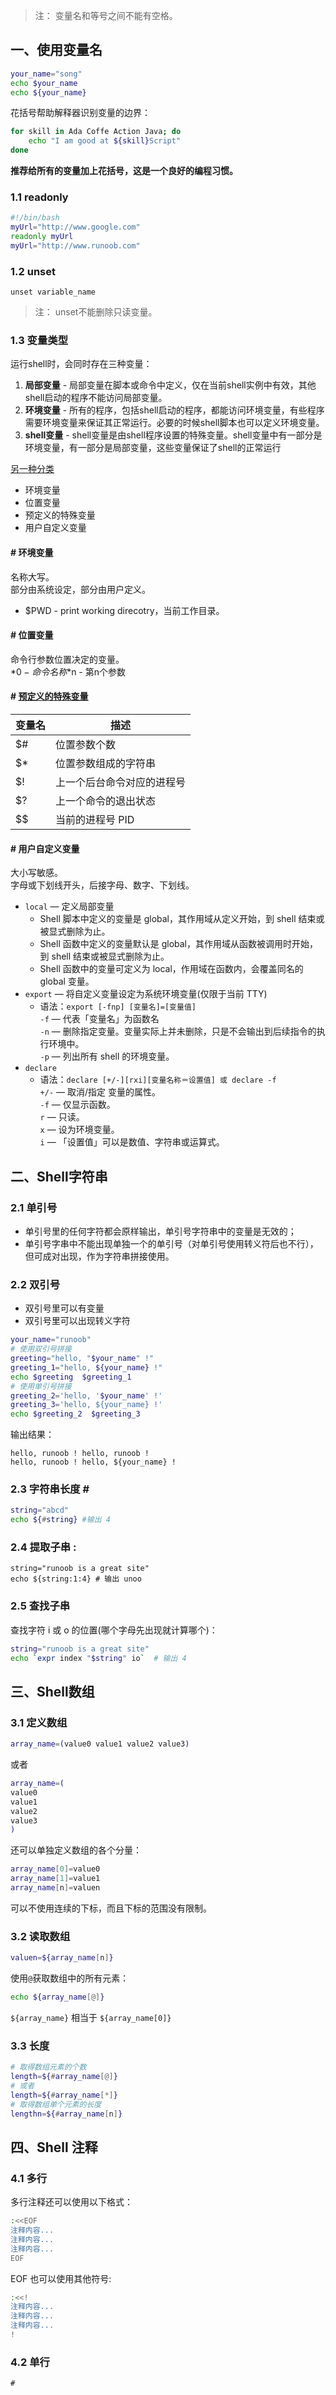 >注： 变量名和等号之间不能有空格。  

## 一、使用变量名
```sh
your_name="song"
echo $your_name
echo ${your_name}
```
花括号帮助解释器识别变量的边界：  
```sh
for skill in Ada Coffe Action Java; do
    echo "I am good at ${skill}Script"
done
```
**推荐给所有的变量加上花括号，这是一个良好的编程习惯。**  

### 1.1 readonly
```sh
#!/bin/bash
myUrl="http://www.google.com"
readonly myUrl
myUrl="http://www.runoob.com"
```

### 1.2 unset
```
unset variable_name
```
>注： unset不能删除只读变量。  

### 1.3 变量类型
运行shell时，会同时存在三种变量：  
1. **局部变量**  - 局部变量在脚本或命令中定义，仅在当前shell实例中有效，其他shell启动的程序不能访问局部变量。
2. **环境变量**  - 所有的程序，包括shell启动的程序，都能访问环境变量，有些程序需要环境变量来保证其正常运行。必要的时候shell脚本也可以定义环境变量。
3. **shell变量** - shell变量是由shell程序设置的特殊变量。shell变量中有一部分是环境变量，有一部分是局部变量，这些变量保证了shell的正常运行

[另一种分类](https://github.com/nonelittlesong/study-ubuntu/tree/master/Scripts/CopyFileSuffix)  
* 环境变量
* 位置变量
* 预定义的特殊变量
* 用户自定义变量

#### \# 环境变量
名称大写。  
部分由系统设定，部分由用户定义。  

- $PWD - print working direcotry，当前工作目录。

#### \# 位置变量
命令行参数位置决定的变量。  
*$0 - 命令名称
*$n - 第n个参数

#### \# [预定义的特殊变量](https://github.com/nonelittlesong/study-ubuntu/blob/master/Tutorials/RUNOOB/Shell/%E5%8F%82%E6%95%B0.md)
| 变量名 | 描述 |
| --- | --- |
| $# | 位置参数个数 |
| $* | 位置参数组成的字符串 |
| $! | 上一个后台命令对应的进程号 |
| $? | 上一个命令的退出状态 |
| $$ | 当前的进程号 PID |

#### \# 用户自定义变量
大小写敏感。  
字母或下划线开头，后接字母、数字、下划线。  

- `local` — 定义局部变量
  - Shell 脚本中定义的变量是 global，其作用域从定义开始，到 shell 结束或被显式删除为止。
  - Shell 函数中定义的变量默认是 global，其作用域从函数被调用时开始，到 shell 结束或被显式删除为止。
  - Shell 函数中的变量可定义为 local，作用域在函数内，会覆盖同名的 global 变量。
- `export` — 将自定义变量设定为系统环境变量(仅限于当前 TTY)
  - 语法：`export [-fnp] [变量名]=[变量值]`  
    `-f` — 代表「变量名」为函数名  
    `-n` — 删除指定变量。变量实际上并未删除，只是不会输出到后续指令的执行环境中。  
    `-p` — 列出所有 shell 的环境变量。  
- `declare`
  - 语法：`declare [+/-][rxi][变量名称＝设置值] 或 declare -f`  
    `+/-` — 取消/指定 变量的属性。  
    `-f` — 仅显示函数。  
    `r` — 只读。  
    `x` — 设为环境变量。  
    `i` — 「设置值」可以是数值、字符串或运算式。  

## 二、Shell字符串
### 2.1 单引号

* 单引号里的任何字符都会原样输出，单引号字符串中的变量是无效的；
* 单引号字串中不能出现单独一个的单引号（对单引号使用转义符后也不行），但可成对出现，作为字符串拼接使用。

### 2.2 双引号

* 双引号里可以有变量
* 双引号里可以出现转义字符

```sh
your_name="runoob"
# 使用双引号拼接
greeting="hello, "$your_name" !"
greeting_1="hello, ${your_name} !"
echo $greeting  $greeting_1
# 使用单引号拼接
greeting_2='hello, '$your_name' !'
greeting_3='hello, ${your_name} !'
echo $greeting_2  $greeting_3
```
输出结果：  
```
hello, runoob ! hello, runoob !
hello, runoob ! hello, ${your_name} !
```

### 2.3 字符串长度 \#
```sh
string="abcd"
echo ${#string} #输出 4
```
 
### 2.4 提取子串 \:
```
string="runoob is a great site"
echo ${string:1:4} # 输出 unoo
```

### 2.5 查找子串
查找字符 i 或 o 的位置(哪个字母先出现就计算哪个)：
```sh
string="runoob is a great site"
echo `expr index "$string" io`  # 输出 4
```


## 三、Shell数组
### 3.1 定义数组
```sh
array_name=(value0 value1 value2 value3)
```
或者
```sh
array_name=(
value0
value1
value2
value3
)
```
还可以单独定义数组的各个分量：  
```sh
array_name[0]=value0
array_name[1]=value1
array_name[n]=valuen
```
可以不使用连续的下标，而且下标的范围没有限制。  

### 3.2 读取数组
```sh
valuen=${array_name[n]}
```
使用`@`获取数组中的所有元素：  
```sh
echo ${array_name[@]}
```

`${array_name}` 相当于 `${array_name[0]}`

### 3.3 长度
```sh
# 取得数组元素的个数
length=${#array_name[@]}
# 或者
length=${#array_name[*]}
# 取得数组单个元素的长度
lengthn=${#array_name[n]}
```


## 四、Shell 注释
### 4.1 多行
多行注释还可以使用以下格式：  
```sh
:<<EOF
注释内容...
注释内容...
注释内容...
EOF
```
EOF 也可以使用其他符号:  
```sh
:<<!
注释内容...
注释内容...
注释内容...
!
```

### 4.2 单行
`#`
